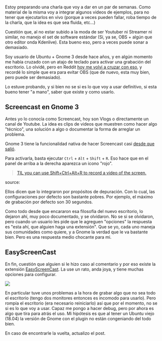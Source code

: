 <!--
.. title: Screencasts en Gnome 3
.. slug: screencasts-en-gnome-3
.. date: 2020-07-12 16:59:48 UTC-03:00
.. tags:
.. category:
.. link:
.. description:
.. type: text
-->

Estoy preparando una charla que voy a dar en un par de semanas. Como material de la misma voy a integrar algunos videos de ejemplos, para no tener que ejecutarlos en vivo (porque a veces pueden fallar, roba tiempo de la charla, que la idea es que sea fluida, etc...)

Cuestión que, al no estar subido a la moda de ser Youtuber ni Streamer ni similar, no manejo el set de software estándar (Si, ya se, OBS + algún que otro editor onda Kdenlive). Esta bueno eso, pero a veces puede sonar a demasiado.

Soy usuario de Ubuntu + Gnome 3 desde hace años, y en algún momento me había cruzado con un atajo de teclado para activar una grabación del escritorio. Lo olvidé, pero en Reddit [hoy me volvi a cruzar con eso](https://www.reddit.com/r/gnome/comments/hpxzfg/til_you_can_use_shiftctrlaltr_to_record_a_video/), y recordé lo simple que era para evitar OBS (que de nuevo, esta muy bien, pero puede ser demasiado).

Lo estuve probando, y si bien no se si es lo que voy a usar definitivo, si esta bueno tener "a mano", saber que existe y como usarlo.

## Screencast en Gnome 3

Antes yo lo conocía como Screencast, hoy son Vlogs o directamente un canal de Youtube. La idea es clips de videos que muestren como hacer algo "técnico", una solución a algo o documentar la forma de arreglar un problema.

Gnome 3 tiene la funcionalidad nativa de hacer Screencast casi [desde que salió](https://help.gnome.org/users/gnome-help/stable/screen-shot-record.html#screencast).

Para activarla, basta ejecutar `Ctrl` + `Alt` + `Shift` + `R`. Eso hace que en el panel de arriba a la derecha aparezca un icono "rojo".

<blockquote class="imgur-embed-pub" lang="en" data-id="yf5BVor" data-context="false"><a href="//imgur.com/yf5BVor">TIL you can use Shift+Ctrl+Alt+R to record a video of the screen.</a></blockquote><script async src="//s.imgur.com/min/embed.js" charset="utf-8"></script>
source: <https://imgur.com/yf5BVor>

Ellos dicen que lo integraron por propósitos de depuración. Con lo cual, las configuraciones por defecto son bastante pobres. Por ejemplo, el máximo de grabación por defecto son 30 segundos.

Como todo desde que encararon esa filosofía del nuevo escritorio, lo dejaron ahí, muy poco documentado, y se olvidaron. No se si se olvidaron, pero cuando un usuario les pide que le agreguen "opciones" la respuesta es "esta ahí, que alguien haga una extensión". Que se yo, cada uno maneja sus comunidades como quiere, y a Gnome la verdad que le va bastante bien. Pero es una respuesta medio chocante para mi.

## EasyScreenCast

En fin, cuestión que alguien si le hizo caso al comentario y por eso existe la extensión [EasyScreenCast](https://extensions.gnome.org/extension/690/easyscreencast/). La use un rato, anda joya, y tiene muchas opciones para configurar.

![](https://extensions.gnome.org/extension-data/screenshots/screenshot_690_GFOsR6g.png)

En particular tuve unos problemas a la hora de grabar algo que no sea todo el escritorio (tengo dos monitores entonces es incomodo para usarlo). Pero rompía el escritorio (era necesario reiniciarlo) así que por el momento, no se si es lo que voy a usar. Capaz me pongo a hacer debug, pero por ahora es algo que tira para atrás el uso. Mi hipótesis es que al tener un Ubuntu viejo (18.04) la versión de Gnome con el plugin no están congeniando del todo bien.

En caso de encontrarle la vuelta, actualizo el post.
